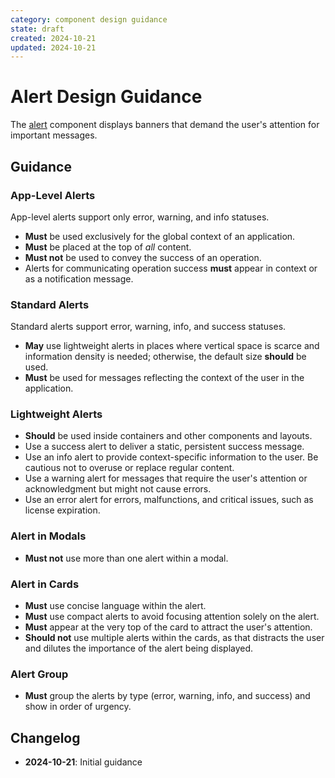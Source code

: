 ```yaml
---
category: component design guidance
state: draft
created: 2024-10-21
updated: 2024-10-21
---
```


# Alert Design Guidance

The [alert](https://clarity.design/documentation/alert) component displays banners that demand the user's attention for important messages.

## Guidance

### App-Level Alerts

App-level alerts support only error, warning, and info statuses.

- **Must** be used exclusively for the global context of an application.
- **Must** be placed at the top of *all* content. 
- **Must not** be used to convey the success of an operation.
- Alerts for communicating operation success **must** appear in context or as a notification message.

### Standard Alerts

Standard alerts support error, warning, info, and success statuses.

- **May** use lightweight alerts in places where vertical space is scarce and information density is needed; otherwise, the default size **should** be used.
- **Must** be used for messages reflecting the context of the user in the application.


### Lightweight Alerts

- **Should** be used inside containers and other components and layouts.
- Use a success alert to deliver a static, persistent success message.
- Use an info alert to provide context-specific information to the user. Be cautious not to overuse or replace regular content.
- Use a warning alert for messages that require the user's attention or acknowledgment but might not cause errors.
- Use an error alert for errors, malfunctions, and critical issues, such as license expiration.
 
### Alert in Modals

- **Must not** use more than one alert within a modal.

### Alert in Cards

- **Must** use concise language within the alert.
- **Must** use compact alerts to avoid focusing attention solely on the alert.
- **Must** appear at the very top of the card to attract the user's attention.
- **Should not** use multiple alerts within the cards, as that distracts the user and dilutes the importance of the alert being displayed.

### Alert Group

- **Must** group the alerts by type (error, warning, info, and success) and show in order of urgency.

## Changelog

- **2024-10-21**: Initial guidance